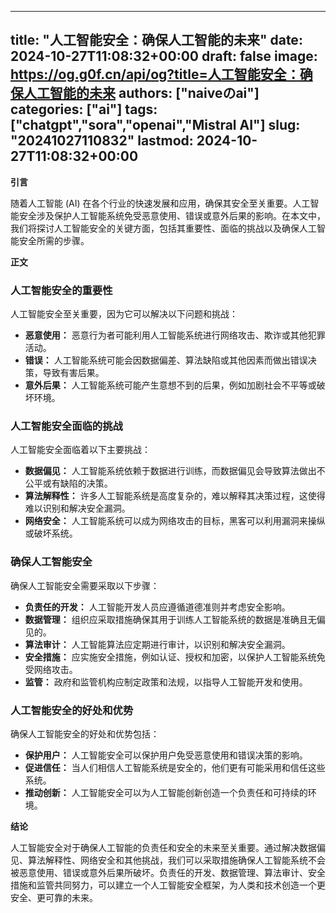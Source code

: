 
---
title: "人工智能安全：确保人工智能的未来"
date: 2024-10-27T11:08:32+00:00
draft: false
image: https://og.g0f.cn/api/og?title=人工智能安全：确保人工智能的未来
authors: ["naiveのai"]
categories: ["ai"]
tags: ["chatgpt","sora","openai","Mistral AI"]
slug: "20241027110832"
lastmod: 2024-10-27T11:08:32+00:00
---
**引言**

随着人工智能 (AI) 在各个行业的快速发展和应用，确保其安全至关重要。人工智能安全涉及保护人工智能系统免受恶意使用、错误或意外后果的影响。在本文中，我们将探讨人工智能安全的关键方面，包括其重要性、面临的挑战以及确保人工智能安全所需的步骤。

**正文**

### 人工智能安全的重要性

人工智能安全至关重要，因为它可以解决以下问题和挑战：

- **恶意使用：** 恶意行为者可能利用人工智能系统进行网络攻击、欺诈或其他犯罪活动。
- **错误：** 人工智能系统可能会因数据偏差、算法缺陷或其他因素而做出错误决策，导致有害后果。
- **意外后果：** 人工智能系统可能产生意想不到的后果，例如加剧社会不平等或破坏环境。

### 人工智能安全面临的挑战

人工智能安全面临着以下主要挑战：

- **数据偏见：** 人工智能系统依赖于数据进行训练，而数据偏见会导致算法做出不公平或有缺陷的决策。
- **算法解释性：** 许多人工智能系统是高度复杂的，难以解释其决策过程，这使得难以识别和解决安全漏洞。
- **网络安全：** 人工智能系统可以成为网络攻击的目标，黑客可以利用漏洞来操纵或破坏系统。

### 确保人工智能安全

确保人工智能安全需要采取以下步骤：

- **负责任的开发：** 人工智能开发人员应遵循道德准则并考虑安全影响。
- **数据管理：** 组织应采取措施确保其用于训练人工智能系统的数据是准确且无偏见的。
- **算法审计：** 人工智能算法应定期进行审计，以识别和解决安全漏洞。
- **安全措施：** 应实施安全措施，例如认证、授权和加密，以保护人工智能系统免受网络攻击。
- **监管：** 政府和监管机构应制定政策和法规，以指导人工智能开发和使用。

### 人工智能安全的好处和优势

确保人工智能安全的好处和优势包括：

- **保护用户：** 人工智能安全可以保护用户免受恶意使用和错误决策的影响。
- **促进信任：** 当人们相信人工智能系统是安全的，他们更有可能采用和信任这些系统。
- **推动创新：** 人工智能安全可以为人工智能创新创造一个负责任和可持续的环境。

**结论**

人工智能安全对于确保人工智能的负责任和安全的未来至关重要。通过解决数据偏见、算法解释性、网络安全和其他挑战，我们可以采取措施确保人工智能系统不会被恶意使用、错误或意外后果所破坏。负责任的开发、数据管理、算法审计、安全措施和监管共同努力，可以建立一个人工智能安全框架，为人类和技术创造一个更安全、更可靠的未来。
